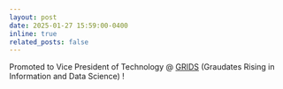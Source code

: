 ```yaml
---
layout: post
date: 2025-01-27 15:59:00-0400
inline: true
related_posts: false
---
```


Promoted to Vice President of Technology @ [GRIDS](https://www.gridsusc.com/) (Graudates Rising in Information and Data Science) ! 
